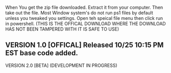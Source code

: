 When You get the zip file downloaded. Extract it from your computer. Then take out the file. Most Window system's do not run ps1 files by default unless you tweaked you settings. Open teh speical file menu then click run 
in powershell. (THIS IS THE OFFICAL DOWNLOAD WHERE THE DOWNLOAD HAS NOT BEEN TAMPERED WITH IT IS SAFE TO USE)

VERSION 1.0 [OFFICAL]
Released 10/25 10:15 PM EST
base code added.
----------------------------
VERSION 2.0 [BETA]
(DEVELOPMENT IN PROGRESS)
